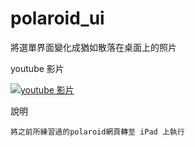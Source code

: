 polaroid_ui
===========

將選單界面變化成猶如散落在桌面上的照片

youtube 影片

[![youtube 影片](http://img.youtube.com/vi/UBjf9tZ1Hb4/0.jpg)](http://www.youtube.com/watch?v=UBjf9tZ1Hb4)

說明

    將之前所練習過的polaroid網頁轉至 iPad 上執行
